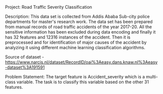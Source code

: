 Project: Road Traffic Severity Classification

Description: This data set is collected from Addis Ababa Sub-city police departments for master's research work. The data set has been prepared from manual records of road traffic accidents of the year 2017-20. All the sensitive information has been excluded during data encoding and finally it has 32 features and 12316 instances of the accident. Then it is preprocessed and for identification of major causes of the accident by analyzing it using different machine learning classification algorithms.

Source of dataset - https://www.narcis.nl/dataset/RecordID/oai%3Aeasy.dans.knaw.nl%3Aeasy-dataset%3A191591

Problem Statement: The target feature is Accident_severity which is a multi-class variable. The task is to classify this variable based on the other 31 features.
